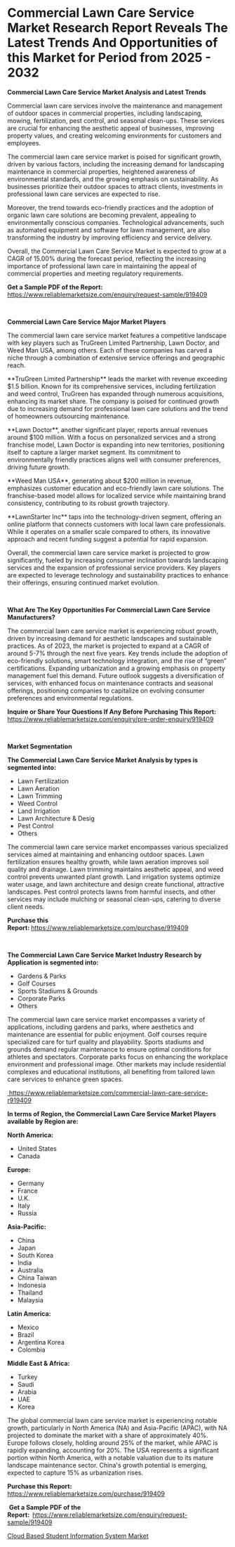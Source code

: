 <p><h1>Commercial Lawn Care Service Market Research Report Reveals The Latest Trends And Opportunities of this Market for Period from 2025 - 2032</h1></p><p><strong>Commercial Lawn Care Service Market Analysis and Latest Trends</strong></p>
<p><p>Commercial lawn care services involve the maintenance and management of outdoor spaces in commercial properties, including landscaping, mowing, fertilization, pest control, and seasonal clean-ups. These services are crucial for enhancing the aesthetic appeal of businesses, improving property values, and creating welcoming environments for customers and employees.</p><p>The commercial lawn care service market is poised for significant growth, driven by various factors, including the increasing demand for landscaping maintenance in commercial properties, heightened awareness of environmental standards, and the growing emphasis on sustainability. As businesses prioritize their outdoor spaces to attract clients, investments in professional lawn care services are expected to rise.</p><p>Moreover, the trend towards eco-friendly practices and the adoption of organic lawn care solutions are becoming prevalent, appealing to environmentally conscious companies. Technological advancements, such as automated equipment and software for lawn management, are also transforming the industry by improving efficiency and service delivery.</p><p>Overall, the Commercial Lawn Care Service Market is expected to grow at a CAGR of 15.00% during the forecast period, reflecting the increasing importance of professional lawn care in maintaining the appeal of commercial properties and meeting regulatory requirements.</p></p>
<p><strong>Get a Sample PDF of the Report:&nbsp;</strong> <a href="https://www.reliablemarketsize.com/enquiry/request-sample/919409?utm_campaign=2337&utm_medium=2&utm_source=Github&utm_content=ia&utm_term=05032025&utm_id=commercial-lawn-care-service">https://www.reliablemarketsize.com/enquiry/request-sample/919409</a></p>
<p>&nbsp;</p>
<p><strong>Commercial Lawn Care Service Major Market Players</strong></p>
<p><p>The commercial lawn care service market features a competitive landscape with key players such as TruGreen Limited Partnership, Lawn Doctor, and Weed Man USA, among others. Each of these companies has carved a niche through a combination of extensive service offerings and geographic reach.</p><p>**TruGreen Limited Partnership** leads the market with revenue exceeding $1.5 billion. Known for its comprehensive services, including fertilization and weed control, TruGreen has expanded through numerous acquisitions, enhancing its market share. The company is poised for continued growth due to increasing demand for professional lawn care solutions and the trend of homeowners outsourcing maintenance.</p><p>**Lawn Doctor**, another significant player, reports annual revenues around $100 million. With a focus on personalized services and a strong franchise model, Lawn Doctor is expanding into new territories, positioning itself to capture a larger market segment. Its commitment to environmentally friendly practices aligns well with consumer preferences, driving future growth.</p><p>**Weed Man USA**, generating about $200 million in revenue, emphasizes customer education and eco-friendly lawn care solutions. The franchise-based model allows for localized service while maintaining brand consistency, contributing to its robust growth trajectory. </p><p>**LawnStarter Inc** taps into the technology-driven segment, offering an online platform that connects customers with local lawn care professionals. While it operates on a smaller scale compared to others, its innovative approach and recent funding suggest a potential for rapid expansion.</p><p>Overall, the commercial lawn care service market is projected to grow significantly, fueled by increasing consumer inclination towards landscaping services and the expansion of professional service providers. Key players are expected to leverage technology and sustainability practices to enhance their offerings, ensuring continued market evolution.</p></p>
<p>&nbsp;</p>
<p><strong>What Are The Key Opportunities For Commercial Lawn Care Service Manufacturers?</strong></p>
<p><p>The commercial lawn care service market is experiencing robust growth, driven by increasing demand for aesthetic landscapes and sustainable practices. As of 2023, the market is projected to expand at a CAGR of around 5-7% through the next five years. Key trends include the adoption of eco-friendly solutions, smart technology integration, and the rise of “green” certifications. Expanding urbanization and a growing emphasis on property management fuel this demand. Future outlook suggests a diversification of services, with enhanced focus on maintenance contracts and seasonal offerings, positioning companies to capitalize on evolving consumer preferences and environmental regulations.</p></p>
<p><strong>Inquire or Share Your Questions If Any Before Purchasing This Report:</strong> <a href="https://www.reliablemarketsize.com/enquiry/pre-order-enquiry/919409?utm_campaign=2337&utm_medium=2&utm_source=Github&utm_content=ia&utm_term=05032025&utm_id=commercial-lawn-care-service">https://www.reliablemarketsize.com/enquiry/pre-order-enquiry/919409</a></p>
<p>&nbsp;</p>
<p><strong>Market Segmentation</strong></p>
<p><strong>The Commercial Lawn Care Service Market Analysis by types is segmented into:</strong></p>
<p><ul><li>Lawn Fertilization</li><li>Lawn Aeration</li><li>Lawn Trimming</li><li>Weed Control</li><li>Land Irrigation</li><li>Lawn Architecture & Desig</li><li>Pest Control</li><li>Others</li></ul></p>
<p><p>The commercial lawn care service market encompasses various specialized services aimed at maintaining and enhancing outdoor spaces. Lawn fertilization ensures healthy growth, while lawn aeration improves soil quality and drainage. Lawn trimming maintains aesthetic appeal, and weed control prevents unwanted plant growth. Land irrigation systems optimize water usage, and lawn architecture and design create functional, attractive landscapes. Pest control protects lawns from harmful insects, and other services may include mulching or seasonal clean-ups, catering to diverse client needs.</p></p>
<p><strong>Purchase this Report:&nbsp;</strong><a href="https://www.reliablemarketsize.com/purchase/919409?utm_campaign=2337&utm_medium=2&utm_source=Github&utm_content=ia&utm_term=05032025&utm_id=commercial-lawn-care-service">https://www.reliablemarketsize.com/purchase/919409</a></p>
<p>&nbsp;</p>
<p><strong>The Commercial Lawn Care Service Market Industry Research by Application is segmented into:</strong></p>
<p><ul><li>Gardens & Parks</li><li>Golf Courses</li><li>Sports Stadiums & Grounds</li><li>Corporate Parks</li><li>Others</li></ul></p>
<p><p>The commercial lawn care service market encompasses a variety of applications, including gardens and parks, where aesthetics and maintenance are essential for public enjoyment. Golf courses require specialized care for turf quality and playability. Sports stadiums and grounds demand regular maintenance to ensure optimal conditions for athletes and spectators. Corporate parks focus on enhancing the workplace environment and professional image. Other markets may include residential complexes and educational institutions, all benefiting from tailored lawn care services to enhance green spaces.</p></p>
<p><a href="https://www.reliablemarketsize.com/commercial-lawn-care-service-r919409?utm_campaign=2337&utm_medium=2&utm_source=Github&utm_content=ia&utm_term=05032025&utm_id=commercial-lawn-care-service">&nbsp;https://www.reliablemarketsize.com/commercial-lawn-care-service-r919409</a></p>
<p><strong>In terms of Region, the Commercial Lawn Care Service Market Players available by Region are:</strong></p>
<p>
    <p> <strong> North America: </strong>
        <ul>
            <li>United States</li>
            <li>Canada</li>
        </ul>
        </p> 
    <p> <strong> Europe: </strong>
        <ul>
            <li>Germany</li>
            <li>France</li>
            <li>U.K.</li>
            <li>Italy</li>
            <li>Russia</li>
        </ul>
        </p> 
    <p> <strong> Asia-Pacific: </strong>
        <ul>
            <li>China</li>
            <li>Japan</li>
            <li>South Korea</li>
            <li>India</li>
            <li>Australia</li>
            <li>China Taiwan</li>
            <li>Indonesia</li>
            <li>Thailand</li>
            <li>Malaysia</li>
        </ul>
        </p> 
    <p> <strong> Latin America: </strong>
        <ul>
            <li>Mexico</li>
            <li>Brazil</li>
            <li>Argentina Korea</li>
            <li>Colombia</li>
        </ul>
        </p> 
    <p> <strong> Middle East & Africa: </strong>
        <ul>
            <li>Turkey</li>
            <li>Saudi</li>
            <li>Arabia</li>
            <li>UAE</li>
            <li>Korea</li>
        </ul>
    </p>
    </p>
<p><p>The global commercial lawn care service market is experiencing notable growth, particularly in North America (NA) and Asia-Pacific (APAC), with NA projected to dominate the market with a share of approximately 40%. Europe follows closely, holding around 25% of the market, while APAC is rapidly expanding, accounting for 20%. The USA represents a significant portion within North America, with a notable valuation due to its mature landscape maintenance sector. China's growth potential is emerging, expected to capture 15% as urbanization rises.</p></p>
<p><strong>Purchase this Report: </strong><a href="https://www.reliablemarketsize.com/purchase/919409?utm_campaign=2337&utm_medium=2&utm_source=Github&utm_content=ia&utm_term=05032025&utm_id=commercial-lawn-care-service">https://www.reliablemarketsize.com/purchase/919409</a></p>
<p>&nbsp;<strong>Get a Sample PDF of the Report:&nbsp;&nbsp;</strong><a href="https://www.reliablemarketsize.com/enquiry/request-sample/919409?utm_campaign=2337&utm_medium=2&utm_source=Github&utm_content=ia&utm_term=05032025&utm_id=commercial-lawn-care-service">https://www.reliablemarketsize.com/enquiry/request-sample/919409</a></p>
<p><strong></strong></p>
<p><p><a href="https://github.com/rileymgdorcas/Market-Research-Report-List-1/blob/main/cloud-based-student-information-system-market.md?utm_campaign=2337&utm_medium=2&utm_source=Github&utm_content=ia&utm_term=05032025&utm_id=commercial-lawn-care-service">Cloud Based Student Information System Market</a></p></p>
